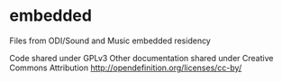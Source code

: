 # embedded
Files from ODI/Sound and Music embedded residency

Code shared under GPLv3
Other documentation shared under Creative Commons Attribution
  http://opendefinition.org/licenses/cc-by/
